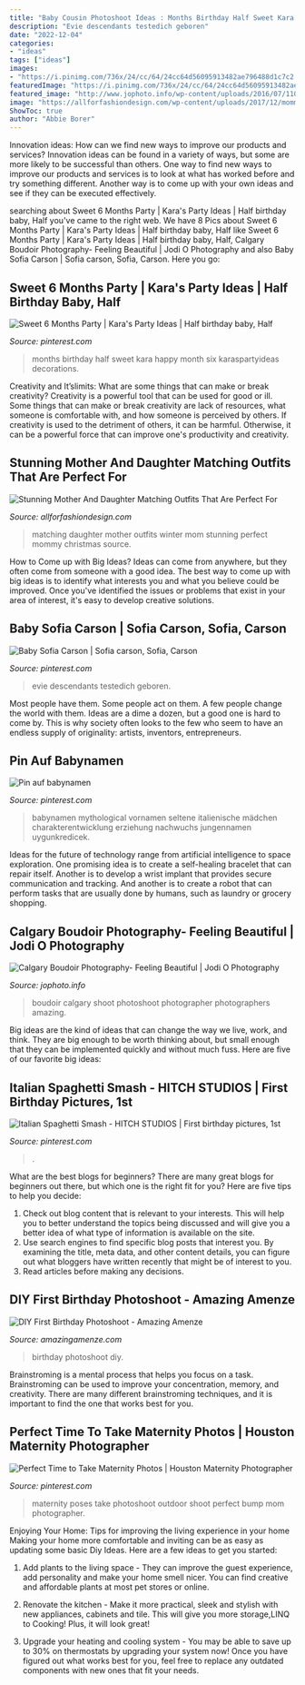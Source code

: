 ```yaml
---
title: "Baby Cousin Photoshoot Ideas : Months Birthday Half Sweet Kara Happy Month Six Karaspartyideas Decorations"
description: "Evie descendants testedich geboren"
date: "2022-12-04"
categories:
- "ideas"
tags: ["ideas"]
images:
- "https://i.pinimg.com/736x/24/cc/64/24cc64d56095913482ae796488d1c7c2.jpg"
featuredImage: "https://i.pinimg.com/736x/24/cc/64/24cc64d56095913482ae796488d1c7c2.jpg"
featured_image: "http://www.jophoto.info/wp-content/uploads/2016/07/110.jpg"
image: "https://allforfashiondesign.com/wp-content/uploads/2017/12/mommy-and-me-christmas-dresses-mom-matching-dressesmom-600x901.jpg"
ShowToc: true
author: "Abbie Borer"
---
```



Innovation ideas: How can we find new ways to improve our products and services?
Innovation ideas can be found in a variety of ways, but some are more likely to be successful than others. One way to find new ways to improve our products and services is to look at what has worked before and try something different. Another way is to come up with your own ideas and see if they can be executed effectively.

	

		
searching about Sweet 6 Months Party | Kara&#039;s Party Ideas | Half birthday baby, Half you've came to the right web. We have 8 Pics about Sweet 6 Months Party | Kara&#039;s Party Ideas | Half birthday baby, Half like Sweet 6 Months Party | Kara&#039;s Party Ideas | Half birthday baby, Half, Calgary Boudoir Photography- Feeling Beautiful | Jodi O Photography and also Baby Sofia Carson | Sofia carson, Sofia, Carson. Here you go:
		
    
## Sweet 6 Months Party | Kara&#039;s Party Ideas | Half Birthday Baby, Half

<img loading=lazy src="https://i.pinimg.com/736x/69/c1/41/69c1413950abec4f4d0c63cb4d52a26d.jpg" onerror="this.onerror=null;this.src='https://tse2.mm.bing.net/th?id=OIP.LyUyI9RbERwiRgps2As9MwHaLP&amp;pid=15.1';" alt="Sweet 6 Months Party | Kara&#039;s Party Ideas | Half birthday baby, Half">

_Source: pinterest.com_

>months birthday half sweet kara happy month six karaspartyideas decorations. 

	

Creativity and It’slimits: What are some things that can make or break creativity?
Creativity is a powerful tool that can be used for good or ill. Some things that can make or break creativity are lack of resources, what someone is comfortable with, and how someone is perceived by others. If creativity is used to the detriment of others, it can be harmful. Otherwise, it can be a powerful force that can improve one's productivity and creativity.

    
## Stunning Mother And Daughter Matching Outfits That Are Perfect For

<img loading=lazy src="https://allforfashiondesign.com/wp-content/uploads/2017/12/mommy-and-me-christmas-dresses-mom-matching-dressesmom-600x901.jpg" onerror="this.onerror=null;this.src='https://tse2.mm.bing.net/th?id=OIP.fUMXkMVJ692eOcBFmfesTQHaLH&amp;pid=15.1';" alt="Stunning Mother And Daughter Matching Outfits That Are Perfect For">

_Source: allforfashiondesign.com_

>matching daughter mother outfits winter mom stunning perfect mommy christmas source. 

	

How to Come up with Big Ideas?
Ideas can come from anywhere, but they often come from someone with a good idea. The best way to come up with big ideas is to identify what interests you and what you believe could be improved. Once you've identified the issues or problems that exist in your area of interest, it's easy to develop creative solutions.

    
## Baby Sofia Carson | Sofia Carson, Sofia, Carson

<img loading=lazy src="https://i.pinimg.com/736x/03/2c/1f/032c1f363d9bb4abbbeed6ce584b2409.jpg" onerror="this.onerror=null;this.src='https://tse1.mm.bing.net/th?id=OIP.D_GX_jdAlbazhDeb4nFEfQHaNL&amp;pid=15.1';" alt="Baby Sofia Carson | Sofia carson, Sofia, Carson">

_Source: pinterest.com_

>evie descendants testedich geboren. 

	

Most people have them. Some people act on them. A few people change the world with them. Ideas are a dime a dozen, but a good one is hard to come by. This is why society often looks to the few who seem to have an endless supply of originality: artists, inventors, entrepreneurs.

    
## Pin Auf Babynamen

<img loading=lazy src="https://i.pinimg.com/736x/24/cc/64/24cc64d56095913482ae796488d1c7c2.jpg" onerror="this.onerror=null;this.src='https://tse1.mm.bing.net/th?id=OIP.JIQjXJhZ1Ge5CiAZC5JthAHaWk&amp;pid=15.1';" alt="Pin auf babynamen">

_Source: pinterest.com_

>babynamen mythological vornamen seltene italienische mädchen charakterentwicklung erziehung nachwuchs jungennamen uygunkredicek. 

	

Ideas for the future of technology range from artificial intelligence to space exploration. One promising idea is to create a self-healing bracelet that can repair itself. Another is to develop a wrist implant that provides secure communication and tracking. And another is to create a robot that can perform tasks that are usually done by humans, such as laundry or grocery shopping.

    
## Calgary Boudoir Photography- Feeling Beautiful | Jodi O Photography

<img loading=lazy src="http://www.jophoto.info/wp-content/uploads/2016/07/110.jpg" onerror="this.onerror=null;this.src='https://tse2.mm.bing.net/th?id=OIP.HPmbGThtAkxXiz_SNxaJfgHaLH&amp;pid=15.1';" alt="Calgary Boudoir Photography- Feeling Beautiful | Jodi O Photography">

_Source: jophoto.info_

>boudoir calgary shoot photoshoot photographer photographers amazing. 

	

Big ideas are the kind of ideas that can change the way we live, work, and think. They are big enough to be worth thinking about, but small enough that they can be implemented quickly and without much fuss. Here are five of our favorite big ideas: 

    
## Italian Spaghetti Smash - HITCH STUDIOS | First Birthday Pictures, 1st

<img loading=lazy src="https://i.pinimg.com/736x/f9/38/35/f9383518db38d9e4f794203929db0cd3.jpg" onerror="this.onerror=null;this.src='https://tse2.mm.bing.net/th?id=OIP.lCw4fgy98TLeTAYk_2TH7gHaE8&amp;pid=15.1';" alt="Italian Spaghetti Smash - HITCH STUDIOS | First birthday pictures, 1st">

_Source: pinterest.com_

>. 

	

What are the best blogs for beginners?
There are many great blogs for beginners out there, but which one is the right fit for you? Here are five tips to help you decide: 
1. Check out blog content that is relevant to your interests. This will help you to better understand the topics being discussed and will give you a better idea of what type of information is available on the site. 
2. Use search engines to find specific blog posts that interest you. By examining the title, meta data, and other content details, you can figure out what bloggers have written recently that might be of interest to you. 
3. Read articles before making any decisions.

    
## DIY First Birthday Photoshoot - Amazing Amenze

<img loading=lazy src="https://amazingamenze.com/wp-content/uploads/2020/04/first-birthday-photoshoot.jpg" onerror="this.onerror=null;this.src='https://tse2.mm.bing.net/th?id=OIP.xyLv9TCyDPpSGv36BGNauAHaJ4&amp;pid=15.1';" alt="DIY First Birthday Photoshoot - Amazing Amenze">

_Source: amazingamenze.com_

>birthday photoshoot diy. 

	

Brainstroming is a mental process that helps you focus on a task. Brainstroming can be used to improve your concentration, memory, and creativity. There are many different brainstroming techniques, and it is important to find the one that works best for you.

    
## Perfect Time To Take Maternity Photos | Houston Maternity Photographer

<img loading=lazy src="https://i.pinimg.com/736x/aa/a3/fc/aaa3fc4bd03826fcee370ae99f1a5e07.jpg" onerror="this.onerror=null;this.src='https://tse1.mm.bing.net/th?id=OIP.0TE3_-zwvKTtUjkeOifyHQHaQD&amp;pid=15.1';" alt="Perfect Time to Take Maternity Photos | Houston Maternity Photographer">

_Source: pinterest.com_

>maternity poses take photoshoot outdoor shoot perfect bump mom photographer. 

	

Enjoying Your Home: Tips for improving the living experience in your home
Making your home more comfortable and inviting can be as easy as updating some basic Diy Ideas. Here are a few ideas to get you started:
1. Add plants to the living space - They can improve the guest experience, add personality and make your home smell nicer. You can find creative and affordable plants at most pet stores or online.

2. Renovate the kitchen - Make it more practical, sleek and stylish with new appliances, cabinets and tile. This will give you more storage,LINQ to Cooking! Plus, it will look great!

3. Upgrade your heating and cooling system - You may be able to save up to 30% on thermostats by upgrading your system now! Once you have figured out what works best for you, feel free to replace any outdated components with new ones that fit your needs.

